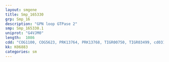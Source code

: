 ```yaml
---
layout: smgene
title: Smp_165330
grp: Smp_16
description: "GPN loop GTPase 2"
smp: Smp_165330.1
uniprot: "G4VJM0"
length:  1086
cdd: "COG1100, COG5623, PRK13764, PRK13768, TIGR00750, TIGR03499, cd03114, cl21455, pfam00448, pfam03029, smart00382, smart00962"
kk: K06883
categories: sm
---
```

